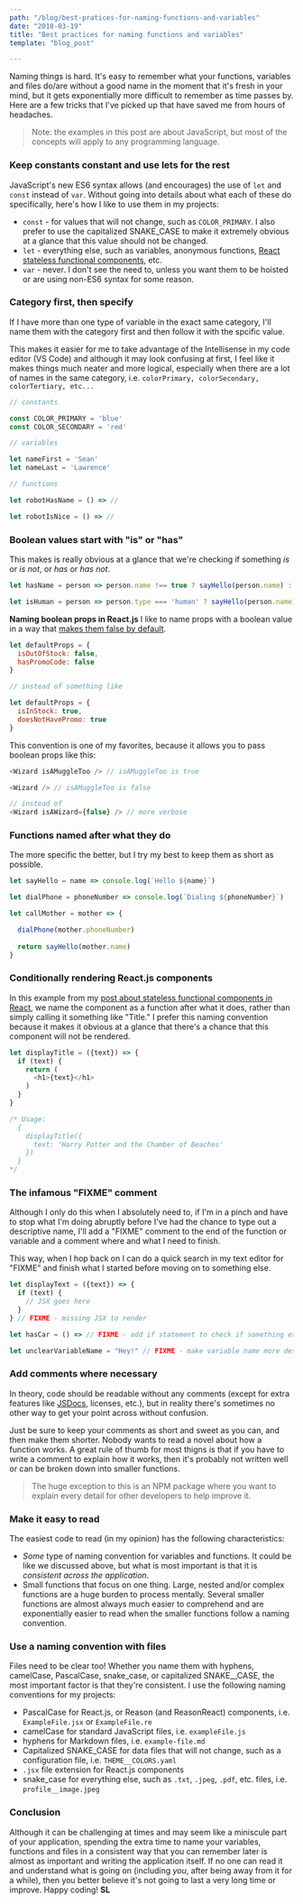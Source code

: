 ```yaml
---
path: "/blog/best-pratices-for-naming-functions-and-variables"
date: "2018-03-19"
title: "Best practices for naming functions and variables"
template: "blog_post"

---
```


Naming things is hard. It's easy to remember what your functions, variables and files do/are without a good name in the moment that it's fresh in your mind, but it gets exponentially more difficult to remember as time passes by. Here are a few tricks that I've picked up that have saved me from hours of headaches.

> Note: the examples in this post are about JavaScript, but most of the concepts will apply to any programming language.

### Keep constants constant and use lets for the rest
JavaScript's new ES6 syntax allows (and encourages) the use of ```let``` and ```const``` instead of ```var```. Without going into details about what each of these do specifically, here's how I like to use them in my projects: 

- ```const``` - for values that will not change, such as ```COLOR_PRIMARY```. I also prefer to use the capitalized SNAKE_CASE to make it extremely obvious at a glance that this value should not be changed.
- ```let``` - everything else, such as variables, anonymous functions, [React stateless functional components](/blog/tips-for-creating-react-stateless-functional-components), etc.
- ```var``` - never. I don't see the need to, unless you want them to be hoisted or are using non-ES6 syntax for some reason.

### Category first, then specify
If I have more than one type of variable in the exact same category, I'll name them with the category first and then follow it with the spcific value. 

This makes it easier for me to take advantage of the Intellisense in my code editor (VS Code) and although it may look confusing at first, I feel like it makes things much neater and more logical, especially when there are a lot of names in the same category, i.e. ```colorPrimary, colorSecondary, colorTertiary, etc...```

```javascript
// constants

const COLOR_PRIMARY = 'blue'
const COLOR_SECONDARY = 'red'

// variables

let nameFirst = 'Sean'
let nameLast = 'Lawrence'

// functions

let robotHasName = () => //

let robotIsNice = () => //
```

### Boolean values start with "is" or "has"
This makes is really obvious at a glance that we're checking if something *is* or *is not*, or *has* or *has not*.

```javascript
let hasName = person => person.name !== true ? sayHello(person.name) : runAway()

let isHuman = person => person.type === 'human' ? sayHello(person.name) : null
```

**Naming boolean props in React.js**
I like to name props with a boolean value in a way that [makes them false by default](/blog/using-prop-types-with-react-js).

```javascript
let defaultProps = {
  isOutOfStock: false,
  hasPromoCode: false
}

// instead of something like

let defaultProps = {
  isInStock: true,
  doesNotHavePromo: true
}

```

This convention is one of my favorites, because it allows you to pass boolean props like this:

```javascript
<Wizard isAMuggleToo /> // isAMuggleToo is true

<Wizard /> // isAMuggleToo is false 

// instead of
<Wizard isAWizard={false} /> // more verbose
```

### Functions named after what they do
The more specific the better, but I try my best to keep them as short as possible. 

```javascript
let sayHello = name => console.log(`Hello ${name}`)

let dialPhone = phoneNumber => console.log(`Dialing ${phoneNumber}`)

let callMother = mother => {

  dialPhone(mother.phoneNumber) 
  
  return sayHello(mother.name)
}
```

### Conditionally rendering React.js components
In this example from my [post about stateless functional components in React](/blog/tips-for-creating-react-stateless-functional-components), we name the component as a function after what it does, rather than simply calling it something like "Title." I prefer this naming convention because it makes it obvious at a glance that there's a chance that this component will not be rendered.

```javascript
let displayTitle = ({text}) => {
  if (text) {
    return (
      <h1>{text}</h1>
    )
  }
}

/* Usage: 
  {
    displayTitle({
      text: 'Harry Potter and the Chamber of Beaches'
    })
  }
*/
```

### The infamous "FIXME" comment
Although I only do this when I absolutely need to, if I'm in a pinch and have to stop what I'm doing abruptly before I've had the chance to type out a descriptive name, I'll add a "FIXME" comment to the end of the function or variable and a comment where and what I need to finish.

This way, when I hop back on I can do a quick search in my text editor for "FIXME" and finish what I started before moving on to something else.

```javascript
let displayText = ({text}) => {
  if (text) {
    // JSX goes here
  }
} // FIXME - missing JSX to render

let hasCar = () => // FIXME - add if statement to check if something exists 

let unclearVariableName = "Hey!" // FIXME - make variable name more descriptive
```

### Add comments where necessary

In theory, code should be readable without any comments (except for extra features like [JSDocs](usejsdoc.org), licenses, etc.), but in reality there's sometimes no other way to get your point across without confusion. 

Just be sure to keep your comments as short and sweet as you can, and then make them shorter. Nobody wants to read a novel about how a function works. A great rule of thumb for most thigns is that if you have to write a comment to explain how it works, then it's probably not written well or can be broken down into smaller functions.

> The huge exception to this is an NPM package where you want to explain every detail for other developers to help improve it.

### Make it easy to read

The easiest code to read (in my opinion) has the following characteristics:

- *Some* type of naming convention for variables and functions. It could be like we discussed above, but what is most important is that it is _consistent across the application_.
- Small functions that focus on one thing. Large, nested and/or complex functions are a huge burden to process mentally. Several smaller functions are almost always much easier to comprehend and are exponentially easier to read when the smaller functions follow a naming convention.

### Use a naming convention with files

Files need to be clear too! Whether you name them with hyphens, camelCase, PascalCase, snake_case, or capitalized SNAKE__CASE, the most important factor is that they're consistent. I use the following naming conventions for my projects:

- PascalCase for React.js, or Reason (and ReasonReact) components, i.e. `ExampleFile.jsx` or `ExampleFile.re`
- camelCase for standard JavaScript files, i.e. `exampleFile.js`
- hyphens for Markdown files, i.e. `example-file.md`
- Capitalized SNAKE_CASE for data files that will not change, such as  a configuration file, i.e. `THEME__COLORS.yaml`
- `.jsx` file extension for React.js components
- snake_case for everything else, such as `.txt`, `.jpeg`, `.pdf`, etc. files, i.e. `profile__image.jpeg`

### Conclusion
Although it can be challenging at times and may seem like a miniscule part of your application, spending the extra time to name your variables, functions and files in a consistent way that you can remember later is almost as important and writing the application itself. If no one can read it and understand what is going on (including *you*, after being away from it for a while), then you better believe it's not going to last a very long time or improve. Happy coding! **SL**